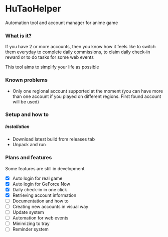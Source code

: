 # HuTaoHelper
Automation tool and account manager for anime game

### What is it?
If you have 2 or more accounts, then you know how it
feels like to switch them everyday to complete
daily commissions, to claim daily check-in reward or
to do tasks for some web events

This tool aims to simplify your life as possible

### Known problems
- Only one regional account supported at the moment 
(you can have more than one account if you played on
different regions. First found account will be used)

### Setup and how to
##### Installation
- Download latest build from releases tab
- Unpack and run

### Plans and features
Some features are still in development
- [X] Auto login for real game
- [X] Auto login for GeForce Now
- [X] Daily check-in in one click
- [X] Retrieving account information
- [ ] Documentation and how to
- [ ] Creating new accounts in visual way
- [ ] Update system
- [ ] Automation for web events
- [ ] Minimizing to tray
- [ ] Reminder system

